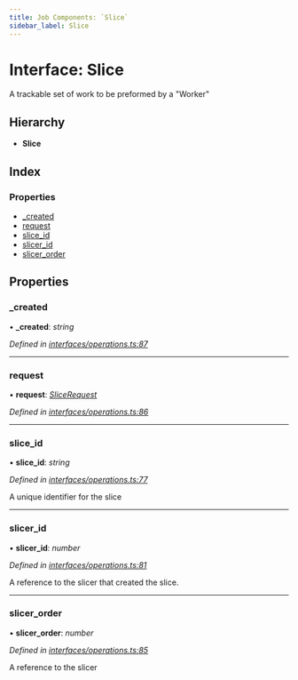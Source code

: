 ```yaml
---
title: Job Components: `Slice`
sidebar_label: Slice
---
```


# Interface: Slice

A trackable set of work to be preformed by a "Worker"

## Hierarchy

* **Slice**

## Index

### Properties

* [_created](slice.md#_created)
* [request](slice.md#request)
* [slice_id](slice.md#slice_id)
* [slicer_id](slice.md#slicer_id)
* [slicer_order](slice.md#slicer_order)

## Properties

###  _created

• **_created**: *string*

*Defined in [interfaces/operations.ts:87](https://github.com/terascope/teraslice/blob/0ae31df4/packages/job-components/src/interfaces/operations.ts#L87)*

___

###  request

• **request**: *[SliceRequest](slicerequest.md)*

*Defined in [interfaces/operations.ts:86](https://github.com/terascope/teraslice/blob/0ae31df4/packages/job-components/src/interfaces/operations.ts#L86)*

___

###  slice_id

• **slice_id**: *string*

*Defined in [interfaces/operations.ts:77](https://github.com/terascope/teraslice/blob/0ae31df4/packages/job-components/src/interfaces/operations.ts#L77)*

A unique identifier for the slice

___

###  slicer_id

• **slicer_id**: *number*

*Defined in [interfaces/operations.ts:81](https://github.com/terascope/teraslice/blob/0ae31df4/packages/job-components/src/interfaces/operations.ts#L81)*

A reference to the slicer that created the slice.

___

###  slicer_order

• **slicer_order**: *number*

*Defined in [interfaces/operations.ts:85](https://github.com/terascope/teraslice/blob/0ae31df4/packages/job-components/src/interfaces/operations.ts#L85)*

A reference to the slicer
